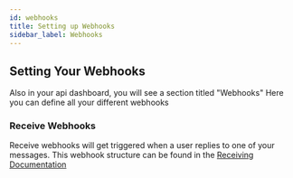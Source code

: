 ```yaml
---
id: webhooks
title: Setting up Webhooks
sidebar_label: Webhooks
---
```


## Setting Your Webhooks
Also in your api dashboard, you will see a section titled "Webhooks" Here you can define all your different webhooks

### Receive Webhooks
Receive webhooks will get triggered when a user replies to one of your messages. This webhook structure can be found in the [Receiving Documentation](inbound.md)